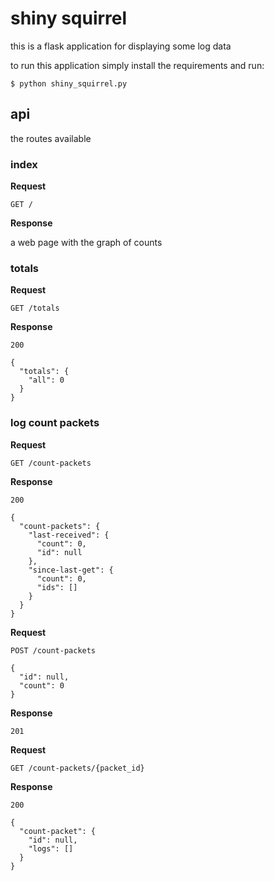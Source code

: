# shiny squirrel

this is a flask application for displaying some log data

to run this application simply install the requirements and run:

    $ python shiny_squirrel.py

## api

the routes available

### index

**Request**

    GET /

**Response**

a web page with the graph of counts

### totals

**Request**

    GET /totals

**Response**

    200

    {
      "totals": {
        "all": 0
      }
    }

### log count packets

**Request**

    GET /count-packets

**Response**

    200

    {
      "count-packets": {
        "last-received": {
          "count": 0,
          "id": null
        },
        "since-last-get": {
          "count": 0,
          "ids": []
        }
      }
    }

**Request**

    POST /count-packets

    {
      "id": null,
      "count": 0
    }

**Response**

    201

**Request**

    GET /count-packets/{packet_id}

**Response**

    200

    {
      "count-packet": {
        "id": null,
        "logs": []
      }
    }
